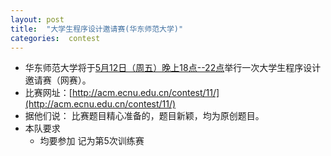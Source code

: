 ```yaml
---
layout: post
title:  "大学生程序设计邀请赛(华东师范大学)"
categories:  contest
---
```

- 华东师范大学将于[5月12日（周五）晚上18点--22点](https://www.timeanddate.com/worldclock/fixedtime.html?msg=%E5%A4%A7%E5%AD%A6%E7%94%9F%E7%A8%8B%E5%BA%8F%E8%AE%BE%E8%AE%A1%E9%82%80%E8%AF%B7%E8%B5%9B%28%E5%8D%8E%E4%B8%9C%E5%B8%88%E8%8C%83%E5%A4%A7%E5%AD%A6%29&iso=20170512T18&p1=237&ah=4)举行一次大学生程序设计邀请赛（网赛）。
- 比赛网址：[http://acm.ecnu.edu.cn/contest/11/](http://acm.ecnu.edu.cn/contest/11/)
- 据他们说：
  比赛题目精心准备的，题目新颖，均为原创题目。
- 本队要求
  - 均要参加 记为第5次训练赛


